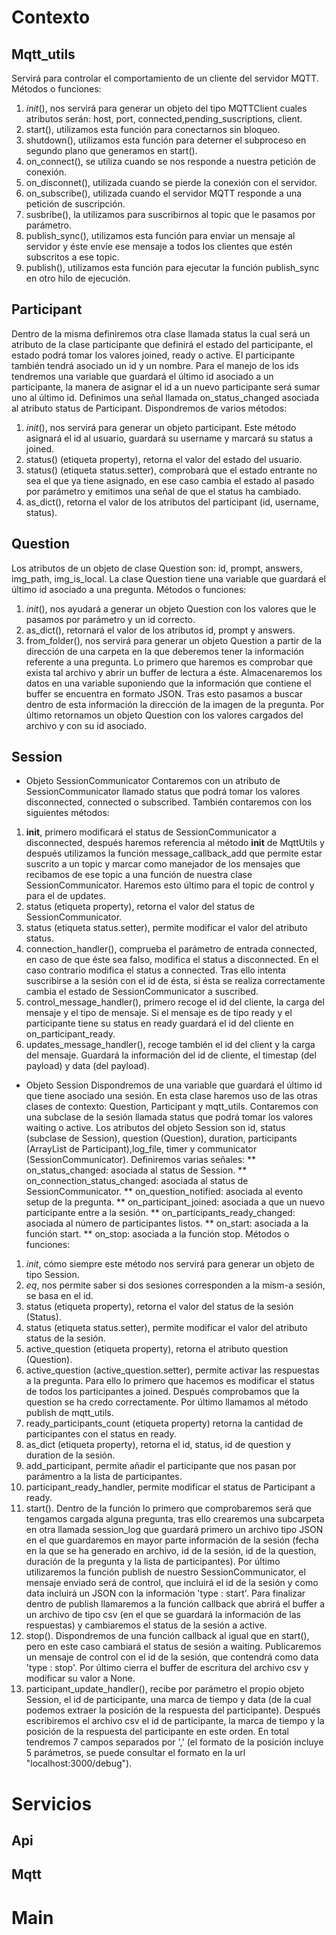 # Contexto
## Mqtt_utils
Servirá para controlar el comportamiento de un cliente del servidor MQTT.
Métodos o funciones:
1. _init_(), nos servirá para generar un objeto del tipo MQTTClient cuales atributos serán: host, port, connected,pending_suscriptions, client.
2. start(), utilizamos esta función para conectarnos sin bloqueo.
3. shutdown(), utilizamos esta función para deterner el subproceso en segundo plano que generamos en start().
4. on_connect(), se utiliza cuando se nos responde a nuestra petición de conexión.
5. on_disconnet(), utilizada cuando se pierde la conexión con el servidor.
6. on_subscribe(), utilizada cuando el servidor MQTT responde a una petición de suscripción.
7. susbribe(), la utilizamos para suscribirnos al topic que le pasamos por parámetro.
8. publish_sync(), utilizamos esta función para enviar un mensaje al servidor y éste envíe ese mensaje a todos los clientes que estén subscritos a ese topic.
9. publish(), utilizamos esta función para ejecutar la función publish_sync en otro hilo de ejecución.
## Participant
Dentro de la misma definiremos otra clase llamada status la cual será un atributo de la clase participante que definirá el estado del participante, el estado podrá tomar los valores joined, ready o active.
El participante también tendrá asociado un id y un nombre. Para el manejo de los ids tendremos una variable que guardará el último id asociado a un participante, la manera de asignar el id a un nuevo participante será sumar uno al último id.
Definimos una señal llamada on_status_changed asociada al atributo status de Participant.
Dispondremos de varios métodos:
1. _init_(), nos servirá para generar un objeto participant. Este método asignará el id al usuario, guardará su username y marcará su status a joined.
2. status() (etiqueta property), retorna el valor del estado del usuario.
3. status() (etiqueta status.setter), comprobará que el estado entrante no sea el que ya tiene asignado, en ese caso cambia el estado al pasado por parámetro y emitimos una señal de que el status ha cambiado.
4. as_dict(),  retorna el valor de los atributos del participant (id, username, status).
## Question
Los atributos de un objeto de clase Question son: id, prompt, answers, img_path, img_is_local. La clase Question tiene una variable que guardará el último id asociado a una pregunta.
Métodos o funciones:
1. _init_(), nos ayudará a generar un objeto Question con los valores que le pasamos por parámetro y un id correcto.
2. as_dict(), retornará el valor de los atributos id, prompt y answers.
3. from_folder(), nos servirá para generar un objeto Question a partir de la dirección de una carpeta en la que deberemos tener la información referente a una pregunta. Lo primero que haremos es comprobar que exista tal archivo y abrir un buffer de lectura a éste. Almacenaremos los datos en una variable suponiendo que la información que contiene el buffer se encuentra en formato JSON. Tras esto pasamos a buscar dentro de esta información la dirección de la imagen de la pregunta. Por último retornamos un objeto Question con los valores cargados del archivo y con su id asociado.
## Session
* Objeto SessionCommunicator
Contaremos con un atributo de SessionCommunicator llamado status que podrá tomar los valores disconnected, connected o subscribed.
También contaremos con los siguientes métodos:
1. __init__, primero modificará el status de SessionCommunicator a disconnected, después haremos referencia al método __init__ de MqttUtils y después utilizamos la función message_callback_add que permite estar suscrito a un topic y marcar como manejador de los mensajes que recibamos de ese topic a una función de nuestra clase SessionCommunicator. Haremos esto último para el topic de control y para el de updates.
2. status (etiqueta property), retorna el valor del status de SessionCommunicator.
3. status (etiqueta status.setter), permite modificar el valor del atributo status.
4. connection_handler(), comprueba el parámetro de entrada connected, en caso de que éste sea falso, modifica el status a disconnected. En el caso contrario modifica el status a connected. Tras ello intenta suscribirse a la sesión con el id de ésta, si ésta se realiza correctamente cambia el estado de SessionCommunicator a suscribed.
5. control_message_handler(), primero recoge el id del cliente, la carga del mensaje y el tipo de mensaje. Si el mensaje es de tipo ready y el participante tiene su status en ready guardará el id del cliente en on_participant_ready.
6. updates_message_handler(), recoge también el id del client y la carga del mensaje. Guardará la información del id de cliente, el timestap (del payload) y data (del payload).
 
* Objeto Session
Dispondremos de una variable que guardará el último id que tiene asociado una sesión.
En esta clase haremos uso de las otras clases de contexto: Question, Participant y mqtt_utils.
Contaremos con una subclase de la sesión llamada status que podrá tomar los valores waiting o active.
Los atributos del objeto Session son id, status (subclase de Session), question (Question), duration, participants (ArrayList de Participant),log_file, timer y communicator (SessionCommunicator).
Definiremos varias señales:
** on_status_changed: asociada al status de Session.
** on_connection_status_changed: asociada al status de SessionCommunicator.
** on_question_notified: asociada al evento setup de la pregunta.
** on_participant_joined: asociada a que un nuevo participante entre a la sesión.
** on_participants_ready_changed: asociada al número de participantes listos.
** on_start: asociada a la función start.
** on_stop: asociada a la función stop.
Métodos o funciones:
1. _init_, cómo siempre este método nos servirá para generar un objeto de tipo Session.
2. _eq_, nos permite saber si dos sesiones corresponden a la mism-a sesión, se basa en el id.
3. status (etiqueta property), retorna el valor del status de la sesión (Status).
4. status (etiqueta status.setter), permite modificar el valor del atributo status de la sesión.
5. active_question (etiqueta property), retorna el atributo question (Question).
6. active_question (active_question.setter), permite activar las respuestas a la pregunta. Para ello lo primero que hacemos es modificar el status de todos los participantes a joined. Después comprobamos que la question se ha credo correctamente. Por último llamamos al método publish de mqtt_utils.
7. ready_participants_count (etiqueta property) retorna la cantidad de participantes con el status en ready.
8. as_dict (etiqueta property), retorna el id, status, id de question y duration de la sesión.
9. add_participant, permite añadir el participante que nos pasan por parámentro a la lista de participantes.
10. participant_ready_handler, permite modificar el status de Participant a ready.
11. start(). Dentro de la función lo primero que comprobaremos será que tengamos cargada alguna pregunta, tras ello crearemos una subcarpeta en otra llamada session_log que guardará primero un archivo tipo JSON en el que guardaremos en mayor parte información de la sesión (fecha en la que se ha generado en archivo, id de la sesión, id de la question, duración de la pregunta y la lista de participantes). Por último utilizaremos la función publish de nuestro SessionCommunicator, el mensaje enviado será de control, que incluirá el id de la sesión y como data incluirá un JSON con la información 'type : start'. Para finalizar dentro de publish llamaremos a la función callback que abrirá el buffer a un archivo de tipo csv (en el que se guardará la información de las respuestas) y cambiaremos el status de la sesión a active.
12. stop(). Dispondremos de una función callback al igual que en start(), pero en este caso cambiará el status de sesión a waiting. Publicaremos un mensaje de control con el id de la sesión, que contendrá como data 'type : stop'. Por último cierra el buffer de escritura del archivo csv y modificar su valor a None.
13. participant_update_handler(), recibe por parámetro el propio objeto Session, el id de participante, una marca de tiempo y data (de la cual podemos extraer la posición de la respuesta del participante). Después escribiremos el archivo csv el id de participante, la marca de tiempo y la posición de la respuesta del participante en este orden. En total tendremos 7 campos separados por ',' (el formato de la posición incluye 5 parámetros, se puede consultar el formato en la url "localhost:3000/debug").
# Servicios
## Api
## Mqtt
# Main